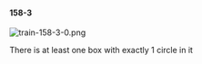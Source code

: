#### 158-3
![train-158-3-0.png](https://github.com/lil-lab/nlvr/raw/master/nlvr/train/images/46/train-158-3-0.png "train-158-3-0.png")

There is at least one box with exactly 1 circle in it